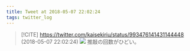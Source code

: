 ```yaml
---
title: Tweet at 2018-05-07 22:02:24
tags: twitter_log
---
```


> [!CITE] https://twitter.com/kaisekiriu/status/993476141431144448 (2018-05-07 22:02:24)
> ![](https://twitter.com/kaisekiriu/status/993476141431144448)
> 推敲の回数がひどい。
